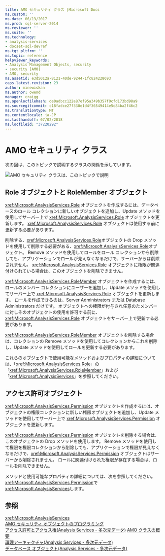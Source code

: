 ```yaml
---
title: AMO セキュリティ クラス |Microsoft Docs
ms.custom: ''
ms.date: 06/13/2017
ms.prod: sql-server-2014
ms.reviewer: ''
ms.suite: ''
ms.technology:
- analysis-services
- docset-sql-devref
ms.tgt_pltfrm: ''
ms.topic: reference
helpviewer_keywords:
- Analysis Management Objects, security
- security [AMO]
- AMO, security
ms.assetid: e3d5012a-8121-40de-9244-1fc824228693
caps.latest.revision: 23
author: minewiskan
ms.author: owend
manager: craigg
ms.openlocfilehash: de0adbcc122e87ef95a349b357f0cfd173bd98a9
ms.sourcegitcommit: c18fadce27f330e1d4f36549414e5c84ba2f46c2
ms.translationtype: MT
ms.contentlocale: ja-JP
ms.lasthandoff: 07/02/2018
ms.locfileid: "37220292"
---
```

# <a name="amo-security-classes"></a>AMO セキュリティ クラス
  
 次の図は、このトピックで説明するクラスの関係を示しています。  
  
 ![AMO セキュリティ クラスは、このトピックで説明](../../../analysis-services/dev-guide/media/amo-securityclasses.gif "AMO セキュリティ クラスは、このトピックで説明")  
  
##  <a name="RolesMembers"></a> Role オブジェクトと RoleMember オブジェクト  
 <xref:Microsoft.AnalysisServices.Role> オブジェクトを作成するには、データベースのロール コレクションに新しいオブジェクトを追加し、Update メソッドを使用してサーバー上で <xref:Microsoft.AnalysisServices.Role> オブジェクトを更新します。 <xref:Microsoft.AnalysisServices.Role> オブジェクトは使用する前に更新する必要があります。  
  
 削除する、<xref:Microsoft.AnalysisServices.Role>オブジェクトの Drop メソッドを使用して削除する必要がある、<xref:Microsoft.AnalysisServices.Role>オブジェクト。 Remove メソッドを使用してロールをロール コレクションから削除しても、アプリケーションでロールが見えなくなるだけで、サーバーからは削除されません。 <xref:Microsoft.AnalysisServices.Role> オブジェクトに権限が関連付けられている場合は、このオブジェクトを削除できません。  
  
 <xref:Microsoft.AnalysisServices.RoleMember> オブジェクトを作成するには、ロールのメンバー コレクションにユーザーを追加し、Update メソッドを使用してサーバー上で <xref:Microsoft.AnalysisServices.Role> オブジェクトを更新します。 ロールを作成できるのは、Server Administrators または Database Administrators だけです。 オブジェクトへの権限が付与され任意のたメンバーに対しそのオブジェクトの使用を許可する前に、<xref:Microsoft.AnalysisServices.Role> オブジェクトをサーバー上で更新する必要があります。  
  
 <xref:Microsoft.AnalysisServices.RoleMember> オブジェクトを削除する場合は、コレクションの Remove メソッドを使用してコレクションからこれを削除し、Update メソッドを使用してロールを更新する必要があります。  
  
 これらのオブジェクトで使用可能なメソッドおよびプロパティの詳細については、「<xref:Microsoft.AnalysisServices.Role>」の「<xref:Microsoft.AnalysisServices.RoleMember>」および「<xref:Microsoft.AnalysisServices>」を参照してください。  
  
##  <a name="Permissions"></a> アクセス許可オブジェクト  
 <xref:Microsoft.AnalysisServices.Permission> オブジェクトを作成するには、オブジェクトの権限コレクションに新しい権限オブジェクトを追加し、Update メソッドを使用してサーバー上で <xref:Microsoft.AnalysisServices.Permission> オブジェクトを更新します。  
  
 <xref:Microsoft.AnalysisServices.Permission> オブジェクトを削除する場合は、このオブジェクトの Drop メソッドを使用します。 Remove メソッドを使用して権限を権限コレクションから削除しても、アプリケーションで権限が見えなくなるだけで、<xref:Microsoft.AnalysisServices.Permission> オブジェクトはサーバーから削除されません。 ロールに関連付けられた権限が存在する場合は、ロールを削除できません。  
  
 メソッドと使用可能なプロパティの詳細については、次を参照してください。<xref:Microsoft.AnalysisServices.Permission>で<xref:Microsoft.AnalysisServices>します。  
  
## <a name="see-also"></a>参照  
 <xref:Microsoft.AnalysisServices>   
 [AMO セキュリティ オブジェクトのプログラミング](programming-amo-security-objects.md)   
 [アクセス許可とアクセス権&#40;Analysis Services - 多次元データ&#41;](https://msdn.microsoft.com/library/ms174786(v=sql.120).aspx)   
 [AMO クラスの概要](amo-classes-introduction.md)   
 [論理アーキテクチャ&#40;Analysis Services - 多次元データ&#41;](../olap-logical/understanding-microsoft-olap-logical-architecture.md)   
 [データベース オブジェクト&#40;Analysis Services - 多次元データ&#41;](../olap-logical/database-objects-analysis-services-multidimensional-data.md)  
  
  
